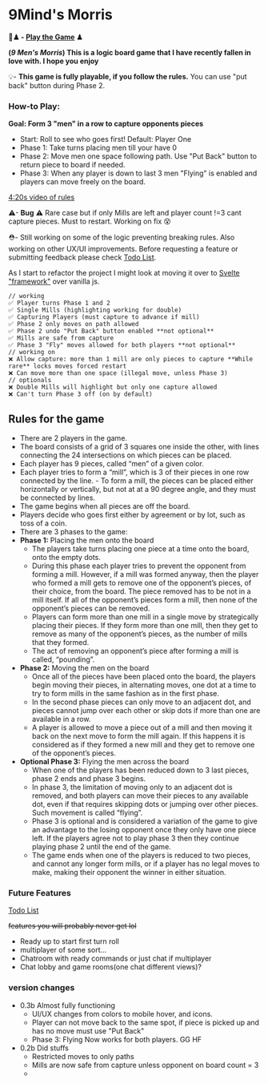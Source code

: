 # 9Mind's Morris

**🎲♟ - [Play the Game](https://b1m1nd.github.io/NineMens/) ♟**

**(_9 Men's Morris_) This is a logic board game that I have recently fallen in love with. I hope you enjoy**

💡-
**This game is fully playable, if you follow the rules.** You can use "put back" button during Phase 2.

### How-to Play:

**Goal: Form 3 "men" in a row to capture opponents pieces**

- Start: Roll to see who goes first! Default: Player One
- Phase 1: Take turns placing men till your have 0
- Phase 2: Move men one space following path. Use "Put Back" button to return piece to board if needed.
- Phase 3: When any player is down to last 3 men "Flying" is enabled and players can move freely on the board.

[4:20s video of rules](https://www.youtube.com/watch?v=zvbIKOHIkRE)

⚠- **Bug** ⚠ Rare case but if only Mills are left and player count !=3 cant capture pieces. Must to restart. Working on fix 😵

⛑- Still working on some of the logic preventing breaking rules. Also working on other UX/UI improvements. Before requesting a feature or submitting feedback please check <a href="https://github.com/b1m1nd/NineMens/blob/master/z.todo" target="_blank">Todo List</a>.

As I start to refactor the project I might look at moving it over to <a href="https://svelte.dev/" target="_blank">Svelte "framework"</a> over vanilla js.

```
// working
✅ Player turns Phase 1 and 2
✅ Single Mills (highlighting working for double)
✅ Capturing Players (must capture to advance if mill)
✅ Phase 2 only moves on path allowed
✅ Phase 2 undo "Put Back" button enabled **not optional**
✅ Mills are safe from capture
✅ Phase 3 "Fly" moves allowed for both players **not optional**
// working on
❌ Allow capture: more than 1 mill are only pieces to capture **While rare** locks moves forced restart
❌ Can move more than one space (illegal move, unless Phase 3)
// optionals
❌ Double Mills will highlight but only one capture allowed
❌ Can't turn Phase 3 off (on by default)
```

## Rules for the game

- There are 2 players in the game.
- The board consists of a grid of 3 squares one inside the other, with lines connecting the 24 intersections on which pieces can be placed.
- Each player has 9 pieces, called “men” of a given color.
- Each player tries to form a “mill”, which is 3 of their pieces in one row connected by the line. - To form a mill, the pieces can be placed either horizontally or vertically, but not at at a 90 degree angle, and they must be connected by lines.
- The game begins when all pieces are off the board.
- Players decide who goes first either by agreement or by lot, such as toss of a coin.
- There are 3 phases to the game:
- **Phase 1:** Placing the men onto the board
  - The players take turns placing one piece at a time onto the board, onto the empty dots.
  - During this phase each player tries to prevent the opponent from forming a mill. However, if a mill was formed anyway, then the player who formed a mill gets to remove one of the opponent’s pieces, of their choice, from the board. The piece removed has to be not in a mill itself. If all of the opponent’s pieces form a mill, then none of the opponent’s pieces can be removed.
  - Players can form more than one mill in a single move by strategically placing their pieces. If they form more than one mill, then they get to remove as many of the opponent’s pieces, as the number of mills that they formed.
  - The act of removing an opponent’s piece after forming a mill is called, “pounding”.
- **Phase 2:** Moving the men on the board
  - Once all of the pieces have been placed onto the board, the players begin moving their pieces, in alternating moves, one dot at a time to try to form mills in the same fashion as in the first phase.
  - In the second phase pieces can only move to an adjacent dot, and pieces cannot jump over each other or skip dots if more than one are available in a row.
  - A player is allowed to move a piece out of a mill and then moving it back on the next move to form the mill again. If this happens it is considered as if they formed a new mill and they get to remove one of the opponent’s pieces.
- **Optional Phase 3:** Flying the men across the board
  - When one of the players has been reduced down to 3 last pieces, phase 2 ends and phase 3 begins.
  - In phase 3, the limitation of moving only to an adjacent dot is removed, and both players can move their pieces to any available dot, even if that requires skipping dots or jumping over other pieces. Such movement is called “flying”.
  - Phase 3 is optional and is considered a variation of the game to give an advantage to the losing opponent once they only have one piece left. If the players agree not to play phase 3 then they continue playing phase 2 until the end of the game.
  - The game ends when one of the players is reduced to two pieces, and cannot any longer form mills, or if a player has no legal moves to make, making their opponent the winner in either situation.

### Future Features

<a href="https://github.com/b1m1nd/NineMens/blob/master/z.todo" target="_blank">Todo List</a>

~~features you will probably never get lol~~

- Ready up to start first turn roll
- multiplayer of some sort...
- Chatroom with ready commands or just chat if multiplayer
- Chat lobby and game rooms(one chat different views)?

### version changes

- 0.3b Almost fully functioning
  - UI/UX changes from colors to mobile hover, and icons.
  - Player can not move back to the same spot, if piece is picked up and has no move must use "Put Back"
  - Phase 3: Flying Now works for both players. GG HF
- 0.2b Did stuffs
  - Restricted moves to only paths
  - Mills are now safe from capture unless opponent on board count = 3
  -
